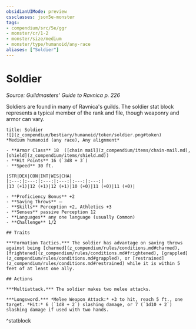 ```yaml
---
obsidianUIMode: preview
cssclasses: json5e-monster
tags:
- compendium/src/5e/ggr
- monster/cr/1-2
- monster/size/medium
- monster/type/humanoid/any-race
aliases: ["Soldier"]
---
```

# Soldier
*Source: Guildmasters' Guide to Ravnica p. 226*  

Soldiers are found in many of Ravnica's guilds. The soldier stat block represents a typical member of the rank and file, though weaponry and armor can vary.

```ad-statblock
title: Soldier
![](z_compendium/bestiary/humanoid/token/soldier.png#token)
*Medium humanoid (any race), Any alignment*

- **Armor Class** 18  ([chain mail](z_compendium/items/chain-mail.md), [shield](z_compendium/items/shield.md))
- **Hit Points** 16 (`3d8 + 3`)
- **Speed** 30 ft.

|STR|DEX|CON|INT|WIS|CHA|
|:---:|:---:|:---:|:---:|:---:|:---:|
|13 (+1)|12 (+1)|12 (+1)|10 (+0)|11 (+0)|11 (+0)|

- **Proficiency Bonus** +2
- **Saving Throws** ⏤
- **Skills** Perception +2, Athletics +3
- **Senses** passive Perception 12
- **Languages** any one language (usually Common)
- **Challenge** 1/2

## Traits

***Formation Tactics.*** The soldier has advantage on saving throws against being [charmed](z_compendium/rules/conditions.md#charmed), [frightened](z_compendium/rules/conditions.md#frightened), [grappled](z_compendium/rules/conditions.md#grappled), or [restrained](z_compendium/rules/conditions.md#restrained) while it is within 5 feet of at least one ally.

## Actions

***Multiattack.*** The soldier makes two melee attacks.

***Longsword.*** *Melee Weapon Attack:* +3 to hit, reach 5 ft., one target. *Hit:* 6 (`1d8 + 2`) slashing damage, or 7 (`1d10 + 2`) slashing damage if used with two hands.
```
^statblock